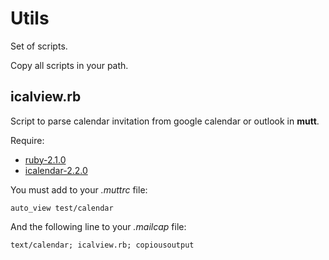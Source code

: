 Utils
=====

Set of scripts.

Copy all scripts in your path.

icalview.rb
-----------

Script to parse calendar invitation from google calendar or outlook in **mutt**.

Require:

* [ruby-2.1.0](https://www.ruby-lang.org/en/installation/#package-management-systems)
* [icalendar-2.2.0](https://github.com/icalendar/icalendar)

You must add to your *.muttrc* file:

    auto_view test/calendar

And the following line to your *.mailcap* file:

    text/calendar; icalview.rb; copiousoutput

